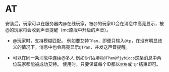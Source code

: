 # AT
安装后，玩家可以在服务器内@在线玩家，被@的玩家ID会在消息中高亮显示，被@的玩家将会收到声音提醒（mc原版中升级的声音）。

+ @玩家时，支持模糊匹配。
例如要艾特`TPam`，即便只输入`@tp`，在没有明显歧义的情况下，消息中也会高亮显示`@TPam`，并发送声音提醒。

+ 可以在同一条消息中连续@多人
例如`你们在哪呀@TPam@fjybiocs`这条消息中两位玩家都能被成功艾特。
使用时，只要保证每个ID都以`空格`或`'@'`结束即可。
